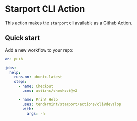 # Starport CLI Action
This action makes the `starport` cli available as a Github Action.

## Quick start

Add a new workflow to your repo:

```yml
on: push

jobs:
  help:
    runs-on: ubuntu-latest
    steps:
      - name: Checkout
        uses: actions/checkout@v2

      - name: Print Help 
        uses: tendermint/starport/actions/cli@develop
        with:
          args: -h 
```
